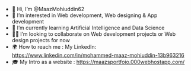 - 👋 Hi, I’m @MaazMohiuddin62
- 👀 I’m interested in Web development, Web designing & App development 
- 🦾 I’m currently learning Artificial Intelligence and Data Science 
- 🤝🏼 I’m looking to collaborate on Web development projects or Web design projects for now
- 🌍 How to reach me : My LinkedIn: https://www.linkedin.com/in/mohammed-maaz-mohiuddin-13b963216
- 🎓 My Intro as a website : https://maazsportfoio.000webhostapp.com/
<!---
MaazMohiuddin62/MaazMohiuddin62 is a ✨ special ✨ repository because its `README.md` (this file) appears on your GitHub profile.
You can click the Preview link to take a look at your changes.
--->
